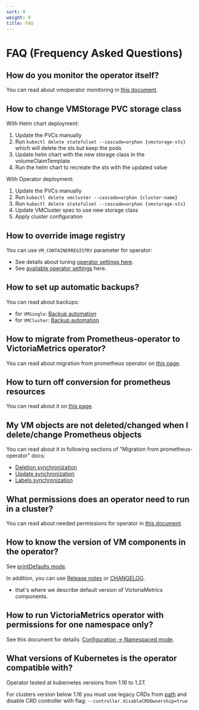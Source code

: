 ```yaml
---
sort: 9
weight: 9
title: FAQ
---
```


# FAQ (Frequency Asked Questions)

## How do you monitor the operator itself?

You can read about vmoperator monitoring in [this document](https://docs.victoriametrics.com/operator/monitoring.html).

## How to change VMStorage PVC storage class

With Helm chart deployment:

1. Update the PVCs manually
1. Run `kubectl delete statefulset --cascade=orphan {vmstorage-sts}` which will delete the sts but keep the pods
1. Update helm chart with the new storage class in the volumeClaimTemplate
1. Run the helm chart to recreate the sts with the updated value

With Operator deployment:

1. Update the PVCs manually
1. Run `kubectl delete vmcluster --cascade=orphan {cluster-name}`
1. Run `kubectl delete statefulset --cascade=orphan {vmstorage-sts}`
1. Update VMCluster spec to use new storage class
1. Apply cluster configuration

## How to override image registry

You can use `VM_CONTAINERREGISTRY` parameter for operator:

- See details about tuning [operator settings here](https://docs.victoriametrics.com/operator/setup.html#settings).
- See [available operator settings](https://docs.victoriametrics.com/operator/vars.html) here.

## How to set up automatic backups?

You can read about backups:

- for `VMSingle`: [Backup automation](https://docs.victoriametrics.com/operator/resources/vmsingle.html#backup-automation)
- for `VMCluster`: [Backup automation](https://docs.victoriametrics.com/operator/resources/vmcluster.html#backup-automation)

## How to migrate from Prometheus-operator to VictoriaMetrics operator?

You can read about migration from prometheus operator on [this page](https://docs.victoriametrics.com/operator/migration.html).

## How to turn off conversion for prometheus resources

You can read about it on [this page](https://docs.victoriametrics.com/operator/migration.html#objects-convesion).

## My VM objects are not deleted/changed when I delete/change Prometheus objects

You can read about it in following sections of "Migration from prometheus-operator" docs:

- [Deletion synchronization](https://docs.victoriametrics.com/operator/migration.html#deletion-synchronization)
- [Update synchronization](https://docs.victoriametrics.com/operator/migration.html#update-synchronization)
- [Labels synchronization](https://docs.victoriametrics.com/operator/migration.html#labels-synchronization)

## What permissions does an operator need to run in a cluster?

You can read about needed permissions for operator in [this document](https://docs.victoriametrics.com/operator/security.html#roles).

## How to know the version of VM components in the operator?

See [printDefaults mode](https://docs.victoriametrics.com/operator/configuration).

In addition, you can use [Release notes](https://github.com/VictoriaMetrics/operator/releases) 
or [CHANGELOG](https://github.com/VictoriaMetrics/operator/blob/master/docs/CHANGELOG.MD).
- that's where we describe default version of VictoriaMetrics components.

## How to run VictoriaMetrics operator with permissions for one namespace only?

See this document for details: [Configuration -> Namespaced mode](https://docs.victoriametrics.com/operator/configuration.html#namespaced-mode).

## What versions of Kubernetes is the operator compatible with?

Operator tested at kubernetes versions from 1.16 to 1.27.

For clusters version below 1.16 you must use legacy CRDs from [path](https://github.com/VictoriaMetrics/operator/tree/master/config/crd/legacy)
and disable CRD controller with flag: `--controller.disableCRDOwnership=true`
